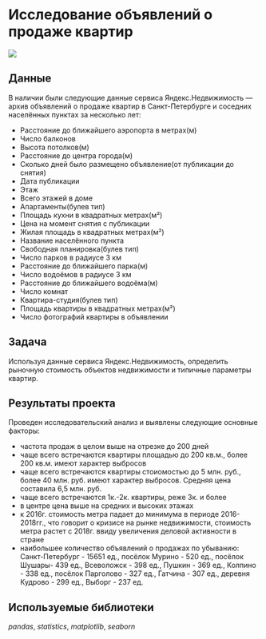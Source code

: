 # Исследование объявлений о продаже квартир

![](https://img.shields.io/badge/status-completed-green])

## Данные

В наличии были следующие данные сервиса Яндекс.Недвижимость — архив объявлений о продаже квартир в Санкт-Петербурге и соседних населённых пунктах за несколько лет:
- Расстояние до ближайшего аэропорта в метрах(м)
- Число балконов
- Высота потолков(м)
- Расстояние до центра города(м)
- Сколько дней было размещено объявление(от публикации до снятия)
- Дата публикации
- Этаж
- Всего этажей в доме
- Апартаменты(булев тип)
- Площадь кухни в квадратных метрах(м²)
- Цена на момент снятия с публикации
- Жилая площадь в квадратных метрах(м²)
- Название населённого пункта
- Свободная планировка(булев тип)
- Число парков в радиусе 3 км
- Расстояние до ближайшего парка(м)
- Число водоёмов в радиусе 3 км
- Расстояние до ближайшего водоёма(м)
- Число комнат
- Квартира-студия(булев тип)
- Площадь квартиры в квадратных метрах(м²)
- Число фотографий квартиры в объявлении

## Задача

Используя данные сервиса Яндекс.Недвижимость, определить рыночную стоимость объектов недвижимости и типичные параметры квартир.  

## Результаты проекта

Проведен исследовательский анализ и выявлены следующие основные факторы:
- частота продаж в целом выше на отрезке до 200 дней
- чаще всего встречаются квартиры площадью до 200 кв.м., более 200 кв.м. имеют характер выбросов
- чаще всего встречаются квартиры стоиомостью до 5 млн. руб., более 40 млн. руб. имеют характер выбросов. Средняя цена составила 6,5 млн. руб.
- чаще всего встречаются 1к.-2к. квартиры, реже 3к. и более
- в центре цена выше на средних и высоких этажах
- к 2016г. стоимость метра падает до минимума в периоде 2016-2018гг., что говорит о кризисе на рынке недвижимости, стоимость метра растет с 2018г. ввиду увеличения деловой активности в стране
- наибольшее количество объявлений о продажах по убыванию: Санкт-Петербург - 15651 ед., посёлок Мурино - 520 ед., посёлок Шушары- 439 ед., Всеволожск - 398 ед., Пушкин - 369 ед., Колпино - 338 ед., посёлок Парголово - 327 ед., Гатчина - 307 ед., деревня Кудрово - 299 ед., Выборг - 237 ед.

## Используемые библиотеки
*pandas*, *statistics*, *matplotlib*, *seaborn*

